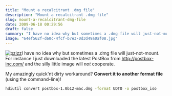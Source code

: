 ```yaml
---
title: "Mount a recalcitrant .dmg file"
description: "Mount a recalcitrant .dmg file"
slug: mount-a-recalcitrant-dmg-file
date: 2009-06-18 00:29:56
draft: false
summary: "I have no idea why but sometimes a .dmg file will just-not-mount.For instance I just downloaded the latest PostBox from http://postbox-inc.com/ and the silly little image will *not* cooperate."
image: "64ef562f-d60c-4fcf-b7e3-0d3d49a0af08.jpg"
---
```



[![pzizz](/images/256597423_0ed45180a9_t.jpg)](http://www.flickr.com/photos/35237092727@N01/256597423/)I have no idea why but sometimes a .dmg file will just-not-mount.  
For instance I just downloaded the latest PostBox from <http://postbox-inc.com/> and the silly little image will *not* cooperate.

My amazingly quick'nt dirty workaround? **Convert it to another format file**
(using the command-line)!

```bash
hdiutil convert postbox-1.0b12-mac.dmg -format UDTO -o postbox_iso
```

